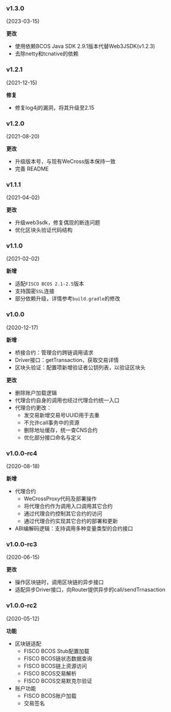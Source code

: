 ### v1.3.0

(2023-03-15)

**更改**

- 使用依赖BCOS Java SDK 2.9.1版本代替Web3JSDK(v1.2.3)
- 去除netty和tcnative的依赖

### v1.2.1

(2021-12-15)

**修复**

* 修复log4j的漏洞，将其升级至2.15

### v1.2.0

(2021-08-20)

**更改**

* 升级版本号，与现有WeCross版本保持一致
* 完善 README 

### v1.1.1

(2021-04-02)

**更改**

* 升级web3sdk，修复偶现的断连问题
* 优化区块头验证代码结构

### v1.1.0

(2021-02-02)

**新增**

* 适配`FISCO BCOS 2.1-2.5`版本
* 支持国密`SSL`连接
* 部分依赖升级，详情参考`build.gradle`的修改

### v1.0.0

(2020-12-17)

**新增**

* 桥接合约：管理合约跨链调用请求
* Driver接口：getTransaction，获取交易详情
* 区块头验证：配置项新增验证者公钥列表，以验证区块头

**更改**

* 删除账户加载逻辑
* 代理合约自身的调用也经过代理合约统一入口
* 代理合约更改：
    * 发交易新增交易号UUID用于去重
    * 不允许call事务中的资源
    * 删除地址缓存，统一查CNS合约
    * 优化部分接口命名与定义

### v1.0.0-rc4

(2020-08-18)

**新增**

* 代理合约
  * WeCrossProxy代码及部署操作
  * 将代理合约作为调用入口调用其它合约
  * 通过代理合约控制其它合约的访问
  * 通过代理合约实现其它合约的部署和更新
* ABI编解码逻辑：支持调用多种变量类型的合约接口

### v1.0.0-rc3

(2020-06-15)

**更改**

* 操作区块链时，调用区块链的异步接口
* 适配异步Driver接口，向Router提供异步的call/sendTrnasaction

### v1.0.0-rc2

(2020-05-12)

**功能**
* 区块链适配
  * FISCO BCOS Stub配置加载
  * FISCO BCOS链状态数据查询
  * FISCO BCOS链上资源访问
  * FISCO BCOS交易解析
  * FISCO BCOS交易默克尔验证
* 账户功能
  * FISCO BCOS账户加载
  * 交易签名
